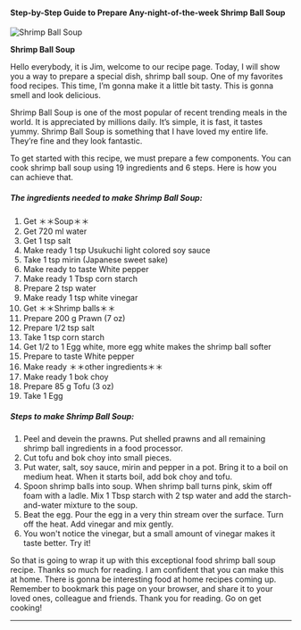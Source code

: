             

#### Step-by-Step Guide to Prepare Any-night-of-the-week Shrimp Ball Soup

![Shrimp Ball Soup](https://img-global.cpcdn.com/recipes/2453580_50cd836ed35b4908/751x532cq70/shrimp-ball-soup-recipe-main-photo.jpg)

**Shrimp Ball Soup**

Hello everybody, it is Jim, welcome to our recipe page. Today, I will show you a way to prepare a special dish, shrimp ball soup. One of my favorites food recipes. This time, I’m gonna make it a little bit tasty. This is gonna smell and look delicious.

Shrimp Ball Soup is one of the most popular of recent trending meals in the world. It is appreciated by millions daily. It’s simple, it is fast, it tastes yummy. Shrimp Ball Soup is something that I have loved my entire life. They’re fine and they look fantastic.

To get started with this recipe, we must prepare a few components. You can cook shrimp ball soup using 19 ingredients and 6 steps. Here is how you can achieve that.

##### The ingredients needed to make Shrimp Ball Soup:

1.  Get ＊＊Soup＊＊
2.  Get 720 ml water
3.  Get 1 tsp salt
4.  Make ready 1 tsp Usukuchi light colored soy sauce
5.  Take 1 tsp mirin (Japanese sweet sake)
6.  Make ready to taste White pepper
7.  Make ready 1 Tbsp corn starch
8.  Prepare 2 tsp water
9.  Make ready 1 tsp white vinegar
10.  Get ＊＊Shrimp balls＊＊
11.  Prepare 200 g Prawn (7 oz)
12.  Prepare 1/2 tsp salt
13.  Take 1 tsp corn starch
14.  Get 1/2 to 1 Egg white, more egg white makes the shrimp ball softer
15.  Prepare to taste White pepper
16.  Make ready ＊＊other ingredients＊＊
17.  Make ready 1 bok choy
18.  Prepare 85 g Tofu (3 oz)
19.  Take 1 Egg

##### Steps to make Shrimp Ball Soup:

1.  Peel and devein the prawns. Put shelled prawns and all remaining shrimp ball ingredients in a food processor.
2.  Cut tofu and bok choy into small pieces.
3.  Put water, salt, soy sauce, mirin and pepper in a pot. Bring it to a boil on medium heat. When it starts boil, add bok choy and tofu.
4.  Spoon shrimp balls into soup. When shrimp ball turns pink, skim off foam with a ladle. Mix 1 Tbsp starch with 2 tsp water and add the starch-and-water mixture to the soup.
5.  Beat the egg. Pour the egg in a very thin stream over the surface. Turn off the heat. Add vinegar and mix gently.
6.  You won't notice the vinegar, but a small amount of vinegar makes it taste better. Try it!

So that is going to wrap it up with this exceptional food shrimp ball soup recipe. Thanks so much for reading. I am confident that you can make this at home. There is gonna be interesting food at home recipes coming up. Remember to bookmark this page on your browser, and share it to your loved ones, colleague and friends. Thank you for reading. Go on get cooking!

* * *
